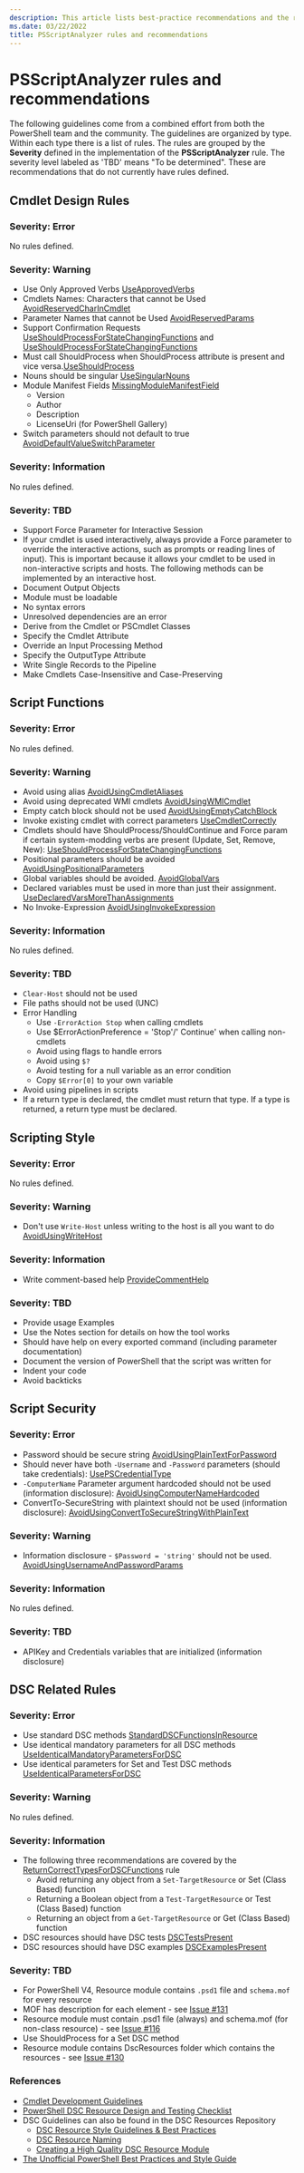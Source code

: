 ```yaml
---
description: This article lists best-practice recommendations and the rules associated with them.
ms.date: 03/22/2022
title: PSScriptAnalyzer rules and recommendations
---
```

# PSScriptAnalyzer rules and recommendations

The following guidelines come from a combined effort from both the PowerShell team and the
community. The guidelines are organized by type. Within each type there is a list of rules. The
rules are grouped by the **Severity** defined in the implementation of the **PSScriptAnalyzer** rule.
The severity level labeled as 'TBD' means "To be determined". These are recommendations that do not
currently have rules defined.

## Cmdlet Design Rules

### Severity: Error

No rules defined.

### Severity: Warning

- Use Only Approved Verbs [UseApprovedVerbs](Rules/UseApprovedVerbs.md)
- Cmdlets Names: Characters that cannot be Used
  [AvoidReservedCharInCmdlet](Rules/ReservedCmdletChar.md)
- Parameter Names that cannot be Used
  [AvoidReservedParams](Rules/ReservedParams.md)
- Support Confirmation Requests
  [UseShouldProcessForStateChangingFunctions](Rules/UseShouldProcessForStateChangingFunctions.md)
  and
  [UseShouldProcessForStateChangingFunctions](Rules/UseShouldProcessForStateChangingFunctions.md)
- Must call ShouldProcess when ShouldProcess attribute is present and vice
  versa.[UseShouldProcess](Rules/ShouldProcess.md)
- Nouns should be singular
  [UseSingularNouns](Rules/UseSingularNouns.md)
- Module Manifest Fields
  [MissingModuleManifestField](Rules/MissingModuleManifestField.md)
  - Version
  - Author
  - Description
  - LicenseUri (for PowerShell Gallery)
- Switch parameters should not default to true
  [AvoidDefaultValueSwitchParameter](Rules/AvoidDefaultValueSwitchParameter.md)

### Severity: Information

No rules defined.

### Severity: TBD

- Support Force Parameter for Interactive Session
- If your cmdlet is used interactively, always provide a Force parameter to override the interactive
  actions, such as prompts or reading lines of input). This is important because it allows your
  cmdlet to be used in non-interactive scripts and hosts. The following methods can be implemented
  by an interactive host.
- Document Output Objects
- Module must be loadable
- No syntax errors
- Unresolved dependencies are an error
- Derive from the Cmdlet or PSCmdlet Classes
- Specify the Cmdlet Attribute
- Override an Input Processing Method
- Specify the OutputType Attribute
- Write Single Records to the Pipeline
- Make Cmdlets Case-Insensitive and Case-Preserving

## Script Functions

### Severity: Error

No rules defined.

### Severity: Warning

- Avoid using alias
  [AvoidUsingCmdletAliases](Rules/AvoidUsingCmdletAliases.md)
- Avoid using deprecated WMI cmdlets
  [AvoidUsingWMICmdlet](Rules/AvoidUsingWMICmdlet.md)
- Empty catch block should not be used
  [AvoidUsingEmptyCatchBlock](Rules/AvoidUsingEmptyCatchBlock.md)
- Invoke existing cmdlet with correct parameters
  [UseCmdletCorrectly](Rules/UseCmdletCorrectly.md)
- Cmdlets should have ShouldProcess/ShouldContinue and Force param if certain system-modding verbs
  are present (Update, Set, Remove, New):
  [UseShouldProcessForStateChangingFunctions](Rules/UseShouldProcessForStateChangingFunctions.md)
- Positional parameters should be avoided
  [AvoidUsingPositionalParameters](Rules/AvoidUsingPositionalParameters.md)
- Global variables should be avoided.
  [AvoidGlobalVars](Rules/AvoidGlobalVars.md)
- Declared variables must be used in more than just their assignment.
  [UseDeclaredVarsMoreThanAssignments](Rules/UseDeclaredVarsMoreThanAssignments.md)
- No Invoke-Expression
  [AvoidUsingInvokeExpression](Rules/AvoidUsingInvokeExpression.md)

### Severity: Information

No rules defined.

### Severity: TBD

- `Clear-Host` should not be used
- File paths should not be used (UNC)
- Error Handling
  - Use `-ErrorAction Stop` when calling cmdlets
  - Use $ErrorActionPreference = 'Stop'/' Continue' when calling non-cmdlets
  - Avoid using flags to handle errors
  - Avoid using `$?`
  - Avoid testing for a null variable as an error condition
  - Copy `$Error[0]` to your own variable
- Avoid using pipelines in scripts
- If a return type is declared, the cmdlet must return that type. If a type is returned, a return
  type must be declared.

## Scripting Style

### Severity: Error

No rules defined.

### Severity: Warning

- Don't use `Write-Host` unless writing to the host is all you want to do
  [AvoidUsingWriteHost](Rules/AvoidUsingWriteHost.md)

### Severity: Information

- Write comment-based help
  [ProvideCommentHelp](Rules/ProvideCommentHelp.md)

### Severity: TBD

- Provide usage Examples
- Use the Notes section for details on how the tool works
- Should have help on every exported command (including parameter documentation)
- Document the version of PowerShell that the script was written for
- Indent your code
- Avoid backticks

## Script Security

### Severity: Error

- Password should be secure string
  [AvoidUsingPlainTextForPassword](Rules/AvoidUsingPlainTextForPassword.md)
- Should never have both `-Username` and `-Password` parameters (should take credentials):
  [UsePSCredentialType](Rules/UsePSCredentialType.md)
- `-ComputerName` Parameter argument hardcoded should not be used (information disclosure):
  [AvoidUsingComputerNameHardcoded](Rules/AvoidUsingComputerNameHardcoded.md)
- ConvertTo-SecureString with plaintext should not be used (information disclosure):
  [AvoidUsingConvertToSecureStringWithPlainText](Rules/AvoidUsingConvertToSecureStringWithPlainText.md)

### Severity: Warning

- Information disclosure - `$Password = 'string'` should not be used.
  [AvoidUsingUsernameAndPasswordParams](Rules/AvoidUsingUsernameAndPasswordParams.md)

### Severity: Information

No rules defined.

### Severity: TBD

- APIKey and Credentials variables that are initialized (information disclosure)

## DSC Related Rules

### Severity: Error

- Use standard DSC methods
  [StandardDSCFunctionsInResource](Rules/StandardDSCFunctionsInResource.md)
- Use identical mandatory parameters for all DSC methods
  [UseIdenticalMandatoryParametersForDSC](Rules/UseIdenticalMandatoryParametersForDSC.md)
- Use identical parameters for Set and Test DSC methods
  [UseIdenticalParametersForDSC](Rules/UseIdenticalParametersForDSC.md)

### Severity: Warning

No rules defined.

### Severity: Information

- The following three recommendations are covered by the
  [ReturnCorrectTypesForDSCFunctions](Rules/ReturnCorrectTypesForDSCFunctions.md) rule
  - Avoid returning any object from a `Set-TargetResource` or Set (Class Based) function
  - Returning a Boolean object from a `Test-TargetResource` or Test (Class Based) function
  - Returning an object from a `Get-TargetResource` or Get (Class Based) function
- DSC resources should have DSC tests [DSCTestsPresent](Rules/DscTestsPresent.md)
- DSC resources should have DSC examples [DSCExamplesPresent](Rules/DscExamplesPresent.md)

### Severity: TBD

- For PowerShell V4, Resource module contains `.psd1` file and `schema.mof` for every resource
- MOF has description for each element - see
  [Issue #131](https://github.com/PowerShell/PSScriptAnalyzer/issues/131)
- Resource module must contain .psd1 file (always) and schema.mof (for non-class resource) - see
  [Issue #116](https://github.com/PowerShell/PSScriptAnalyzer/issues/116)
- Use ShouldProcess for a Set DSC method
- Resource module contains DscResources folder which contains the resources - see
  [Issue #130](https://github.com/PowerShell/PSScriptAnalyzer/issues/130)

### References

- [Cmdlet Development Guidelines](/powershell/scripting/developer/cmdlet/cmdlet-development-guidelines)
- [PowerShell DSC Resource Design and Testing Checklist](https://devblogs.microsoft.com/powershell/powershell-dsc-resource-design-and-testing-checklist/)
- DSC Guidelines can also be found in the DSC Resources Repository
  - [DSC Resource Style Guidelines & Best Practices](https://github.com/PowerShell/DscResources/blob/master/StyleGuidelines.md)
  - [DSC Resource Naming](https://github.com/PowerShell/DscResources/blob/master/Naming.md)
  - [Creating a High Quality DSC Resource Module](https://github.com/PowerShell/DscResources/blob/master/HighQualityModuleGuidelines.md)
- [The Unofficial PowerShell Best Practices and Style Guide](https://github.com/PoshCode/PowerShellPracticeAndStyle)
